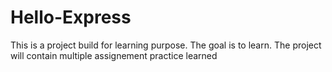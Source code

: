 # Hello-Express
This is a project build for learning purpose. The goal is to learn. The project will contain multiple assignement practice learned
